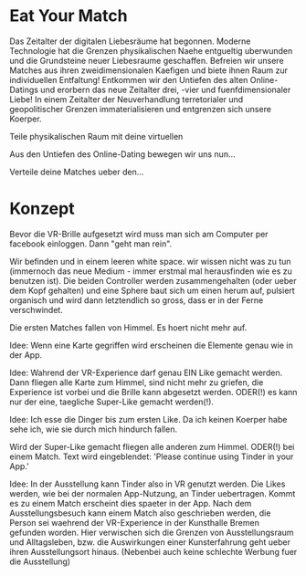 # Eat Your Match

Das Zeitalter der digitalen Liebesräume hat begonnen.
Moderne Technologie hat die Grenzen physikalischen Naehe entgueltig uberwunden und die Grundsteine neuer Liebesraume geschaffen.
Befreien wir unsere Matches aus ihren zweidimensionalen Kaefigen und biete ihnen Raum zur individuellen Entfaltung! 
Entkommen wir den Untiefen des alten Online-Datings und erorbern das neue Zeitalter drei, -vier und fuenfdimensionaler Liebe!
In einem Zeitalter der Neuverhandlung terretorialer und geopolitischer Grenzen immaterialisieren und entgrenzen sich unsere Koerper. 

Teile physikalischen Raum mit deine virtuellen 

Aus den Untiefen des Online-Dating bewegen wir uns nun... 

Verteile deine Matches ueber den...

# Konzept

Bevor die VR-Brille aufgesetzt wird muss man sich am Computer per facebook einloggen.
Dann "geht man rein". 

Wir befinden und in einem leeren white space. wir wissen nicht was zu tun (immernoch das neue Medium - immer erstmal mal herausfinden wie es zu benutzen ist).
Die beiden Controller werden zusammengehalten (oder ueber dem Kopf gehalten) und 
eine Sphere baut sich um einen herum auf, pulsiert organisch und wird dann letztendlich so gross, dass er in der Ferne verschwindet.

Die ersten Matches fallen von Himmel. Es hoert nicht mehr auf.

Idee:
Wenn eine Karte gegriffen wird erscheinen die Elemente genau wie in der App.

Idee:
Wahrend der VR-Experience darf genau EIN Like gemacht werden.
Dann fliegen alle Karte zum Himmel, sind nicht mehr zu griefen, die Experience ist vorbei und die Brille kann abgesetzt werden.
ODER(!) es kann nur der eine, taegliche Super-Like gemacht werden(!).

Idee:
Ich esse die Dinger bis zum ersten Like. Da ich keinen Koerper habe sehe ich, wie sie durch mich hindurch fallen.

Wird der Super-Like gemacht fliegen alle anderen zum Himmel.
ODER(!) bei einem Match.
Text wird eingeblendet:
'Please continue using Tinder in your App.'

Idee:
In der Ausstellung kann Tinder also in VR genutzt werden. Die Likes werden, wie bei der normalen App-Nutzung, an Tinder uebertragen. Kommt es zu einem Match erscheint dies spaeter in der App. 
Nach dem Ausstellungsbesuch kann einem Match also geschrieben werden, die Person sei waehrend der VR-Experience in der Kunsthalle Bremen gefunden worden.
Hier verwischen sich die Grenzen von Ausstellungsraum und Alltagsleben, bzw. die Auswirkungen einer Kunsterfahrung geht ueber ihren Ausstellungsort hinaus.
(Nebenbei auch keine schlechte Werbung fuer die Ausstellung)
